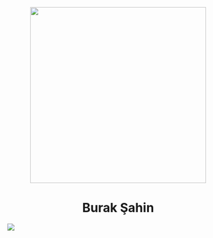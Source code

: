 

<p align="center">
  <img src="https://www.dijitalplatform.org/images/intro-image.png" width="400"><br>
<h1 align="center">Burak Şahin</h1>
  <img src="https://github-readme-stats.vercel.app/api/top-langs/?username=buraksahin&&theme=dark&layout=compact"></p>
